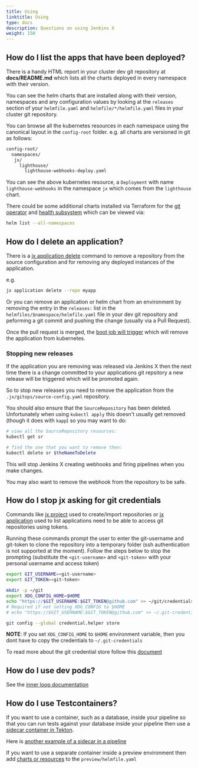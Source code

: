 ```yaml
---
title: Using
linktitle: Using
type: docs
description: Questions on using Jenkins X
weight: 150
---
```


## How do I list the apps that have been deployed?

There is a handy HTML report in your cluster dev git repository at **docs/README.md** which lists all the charts deployed in every namespace with their version.

You can see the helm charts that are installed along with their version, namespaces and any configuration values by looking at the `releases` section of your `helmfile.yaml` and `helmfile/*/helmfile.yaml` files in your cluster git repository.

You can browse all the kubernetes resources in each namespace using the canonical layout in the `config-root` folder. e.g. all charts are versioned in git as follows:

```bash
config-root/
  namespaces/
   jx/
     lighthouse/
       lighthouse-webhooks-deploy.yaml
```

You can see the above kubernetes resource, a `Deployment` with name `lighthouse-webhooks` in the namespace `jx` which comes from the `lighthouse` chart.

There could be some additional charts installed via Terraform for the [git operator](/v3/guides/operator/) and [health subsystem](/v3/guides/health/) which can be viewed via:

```bash
helm list --all-namespaces
```

## How do I delete an application?

There is a [jx application delete](/v3/develop/reference/jx/application/delete/) command to remove a repository from the source configuration and for removing any deployed instances of the application.

e.g.

```bash
jx application delete --repo myapp
```

Or you can remove an application or helm chart from an environment by removing the entry in the `releases:` list in the `helmfiles/$namespace/helmfile.yaml` file in your dev git repository and peforming a git commit and pushing the change (usually via a Pull Request).

Once the pull request is merged, the [boot job will trigger](/v3/about/how-it-works/#boot-job) which will remove the application from kubernetes.

### Stopping new releases

If the application you are removing was released via Jenkins X then the next time there is a change committed to your applications git repsitory a new release will be triggered which will be promoted again.

So to stop new releases you need to remove the application from the `.jx/gitops/source-config.yaml` repository.

You should also ensure that the `SourceRepository` has been deleted. Unfortunately when using `kubectl apply` this doesn't usually get removed (though it does with `kapp`) so you may want to do:

```bash
# view all the SourceRepository resources:
kubectl get sr

# find the one that you want to remove then:
kubectl delete sr $theNameToDelete
```

This will stop Jenkins X creating webhooks and firing pipelines when you make changes.

You may also want to remove the webhook from the repository to be safe.

## How do I stop jx asking for git credentials

Commands like [jx project](/v3/develop/reference/jx/project/) used to create/import repositories or [jx application](/v3/develop/reference/jx/application/) used to list applications need to be able to access git repositories using tokens.

Running these commands prompt the user to enter the git-username and git-token to clone the repository into a temporary folder (ssh authentication is not supported at the moment).
Follow the steps below to stop the prompting (substitute the `<git-username>` and `<git-token>` with your personal username and access token)

```bash
export GIT_USERNAME=<git-username>
export GIT_TOKEN=<git-token>

mkdir -p ~/git
export XDG_CONFIG_HOME=$HOME
echo "https://$GIT_USERNAME:$GIT_TOKEN@github.com" >> ~/git/credentials
# Required if not setting XDG_CONFIG to $HOME
# echo "https://$GIT_USERNAME:$GIT_TOKEN@github.com" >> ~/.git-credentials

git config --global credential.helper store
```

**NOTE**: If you set `XDG_CONFIG_HOME` to `$HOME` environment variable, then you dont have to copy the credentials to `~/.git-credentials`

To read more about the git credential store follow this [document](https://git-scm.com/docs/git-credential-store)

## How do I use dev pods?

See the [inner loop documentation](/v3/develop/pipelines/inner-loop/)

## How do I use Testcontainers?

If you want to use a container, such as a database, inside your pipeline so that you can run tests against your database inside your pipeline then use a [sidecar container in Tekton](https://tekton.dev/vault/pipelines-v0.16.3/tasks/#specifying-sidecars).

Here is [another example of a sidecar in a pipeline](https://tekton.dev/vault/pipelines-v0.16.3/tasks/#using-a-sidecar-in-a-task)

If you want to use a separate container inside a preview environment then add [charts or resources](/v3/develop/apps/#adding-charts) to the `preview/helmfile.yaml`
